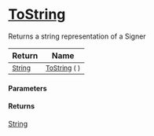 # [ToString](./Signer-100663454.md)

Returns a string representation of a Signer

| Return | Name | 
| --- | --- | 
| <sub>[String](https://docs.microsoft.com/en-us/dotnet/api/System.String)</sub> | <sub>[ToString](./Signer-100663454.md) (  )</sub> | 


#### Parameters

#### Returns
[String](https://docs.microsoft.com/en-us/dotnet/api/System.String)<br>
